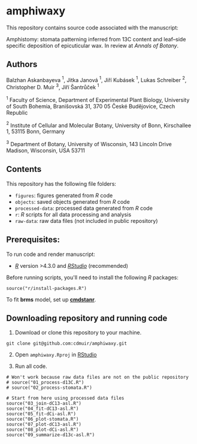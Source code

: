 # amphiwaxy

This repository contains source code associated with the manuscript:

Amphistomy: stomata patterning inferred from 13C content and leaf–side specific deposition of epicuticular wax. In review at *Annals of Botany*.

## Authors

Balzhan Askanbayeva $^1$, Jitka Janová $^1$, Jiří Kubásek $^1$, Lukas Schreiber $^2$, Christopher D. Muir $^3$, Jiří Šantrůček $^1$

$^1$ Faculty of Science, Department of Experimental Plant Biology, University of South Bohemia, Branišovská 31, 370 05 České Budějovice, Czech Republic

$^2$ Institute of Cellular and Molecular Botany, University of Bonn, Kirschallee 1, 53115 Bonn, Germany

$^3$ Department of Botany, University of Wisconsin, 143 Lincoln Drive Madison, Wisconsin, USA 53711

## Contents

This repository has the following file folders:

- `figures`: figures generated from *R* code
- `objects`: saved objects generated from *R* code
- `processed-data`: processed data generated from *R* code
- `r`: *R* scripts for all data processing and analysis
- `raw-data`: raw data files (not included in public repository)

## Prerequisites:

To run code and render manuscript:

- [*R*](https://cran.r-project.org/) version >4.3.0 and [*RStudio*](https://www.posit.co/) (recommended)

Before running scripts, you'll need to install the following *R* packages:

```
source("r/install-packages.R")
```

To fit **brms** model, set up [**cmdstanr**](https://mc-stan.org/cmdstanr/).

## Downloading repository and running code 

1. Download or clone this repository to your machine.

```
git clone git@github.com:cdmuir/amphiwaxy.git
```

2. Open `amphiwaxy.Rproj` in [RStudio](https://www.posit.co/)

3. Run all code.

```
# Won't work because raw data files are not on the public repository
# source("01_process-d13C.R")
# source("02_process-stomata.R")

# Start from here using processed data files
source("03_join-dC13-asl.R")
source("04_fit-dC13-asl.R")
source("05_fit-dCi-asl.R")
source("06_plot-stomata.R")
source("07_plot-dC13-asl.R")
source("08_plot-dCi-asl.R")
source("09_summarize-d13c-asl.R")
```
